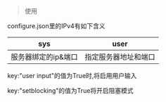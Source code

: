 >使用

configure.json里的IPv4有如下含义

| sys         | user       |
|-------------|------------|
| 服务器绑定的ip&端口 | 指定服务器地址和端口 |

key:"user input"的值为True时,将启用用户输入

key:"setblocking"的值为True将开启阻塞模式